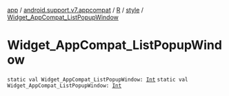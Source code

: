 [app](../../../index.md) / [android.support.v7.appcompat](../../index.md) / [R](../index.md) / [style](index.md) / [Widget_AppCompat_ListPopupWindow](.)

# Widget_AppCompat_ListPopupWindow

`static val Widget_AppCompat_ListPopupWindow: `[`Int`](https://kotlinlang.org/api/latest/jvm/stdlib/kotlin/-int/index.html)
`static val Widget_AppCompat_ListPopupWindow: `[`Int`](https://kotlinlang.org/api/latest/jvm/stdlib/kotlin/-int/index.html)